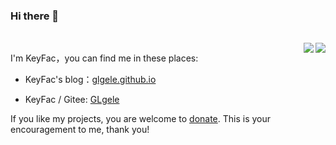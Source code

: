 ### Hi there 👋

<!--
**GLgele/GLgele** is a ✨ _special_ ✨ repository because its `README.md` (this file) appears on your GitHub profile.

Here are some ideas to get you started:

- 🔭 I’m currently working on ...
- 🌱 I’m currently learning ...
- 👯 I’m looking to collaborate on ...
- 🤔 I’m looking for help with ...
- 💬 Ask me about ...
- 📫 How to reach me: ...
- 😄 Pronouns: ...
- ⚡ Fun fact: ...
-->

<br>
<img align="right" src="https://github-readme-stats.vercel.app/api?username=GLgele&count_private=true&show_icons=true"/>
<img align="right" src="https://github-readme-stats.vercel.app/api?username=GLgele&count_private=true&show_icons=true&locale=cn"/>

I'm KeyFac，you can find me in these places:

* KeyFac's blog：[glgele.github.io](http://glgele.github.io)
<!-- * RuoBai's blog： [http://ruobai.byethost22.com/blog](http://ruobai.byethost22.com/blog) -->

* KeyFac / Gitee: [GLgele](https://gitee.com/GLgele)

If you like my projects, you are welcome to [donate](https://afdian.net/a/GLgele). This is your encouragement to me, thank you!
